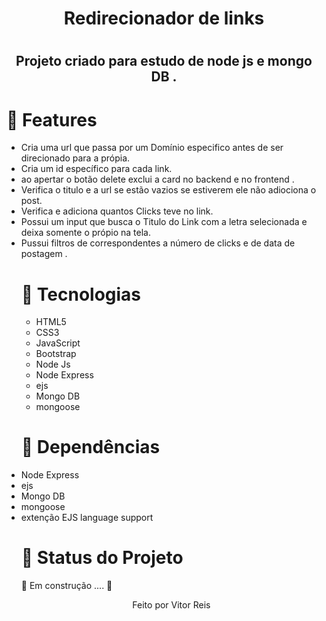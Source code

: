 
<h1 align="center" >Redirecionador de links<h1>
<h2 align="center">Projeto criado para estudo de node  js e mongo DB . </h2>
<h1>🚀 Features</h1>
<ul>
    <li> Cria uma url que passa por um Domínio especifico antes de ser direcionado para a própia.
      <li>Cria um id específico para cada link.
        <li> ao apertar o botão delete exclui a card  no backend e  no frontend .
          <li>Verifica o titulo e a url se estão vazios se estiverem ele não adiociona o post.
            <li>Verifica e adiciona quantos Clicks teve no link.
             <li>Possui um input  que busca o  Titulo do Link com a letra selecionada e deixa somente o própio na tela.
              <li>Pussui filtros de correspondentes a número de clicks e de data de postagem . 
<h1>🚀 Tecnologias</h1>
 
 <ul>
     <li> HTML5
      <li> CSS3
       <li> JavaScript
        <li> Bootstrap
         <li> Node Js
          <li> Node Express
            <li> ejs
              <li>Mongo DB
                <li> mongoose
 </ul>
 <h1>🚀 Dependências</h1>
          <li> Node Express
            <li> ejs
              <li>Mongo DB
                <li> mongoose
                 <li> extenção EJS language support
 
<h1 > 🚀 Status do Projeto </h1>
 
 <p > 🚧   Em construção .... 🚧 </p>
 
 
 <p align="center">Feito por Vitor Reis</p>
